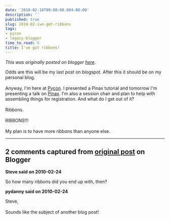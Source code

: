 ```yaml
---
date: '2010-02-18T09:08:00.004-08:00'
description: ''
published: true
slug: 2010-02-ive-got-ribbons
tags:
- pycon
- legacy-blogger
time_to_read: 5
title: I've got ribbons!
---
```


*This was originally posted on blogger [here](https://pydanny.blogspot.com/2010/02/ive-got-ribbons.html)*.

Odds are this will be my last post on blogspot. After this it should be on my personal blog.<br /><br />Anyway, I'm here at <a href="http://us.pycon.org">Pycon</a>. I presented a Pinax tutorial and tomorrow I'm presenting a talk on <a href="http://us.pycon.org/2010/conference/schedule/event/15/">Pinax</a>. I'm also a session chair and plan to help with assembling things for registration. And what do I get out of it?<br /><br />Ribbons.<br /><br />RIBBONS!!!<br /><br />My plan is to have more ribbons than anyone else.

---

## 2 comments captured from [original post](https://pydanny.blogspot.com/2010/02/ive-got-ribbons.html) on Blogger

**Steve said on 2010-02-24**

So how many ribbons did you end up with, then?

**pydanny said on 2010-02-24**

Steve,<br /><br />Sounds like the subject of another blog post!

